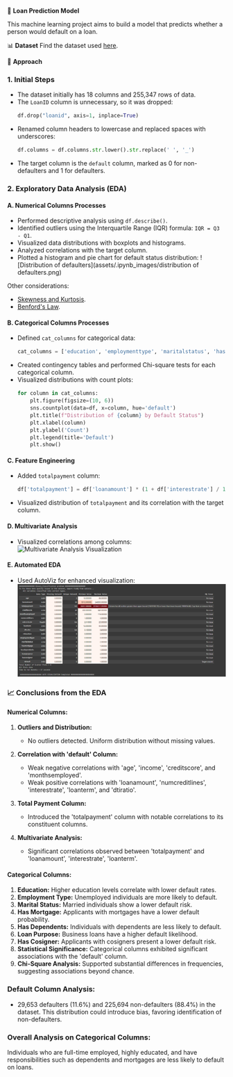 🏦 **Loan Prediction Model**

This machine learning project aims to build a model that predicts whether a person would default on a loan.

📊 **Dataset**
Find the dataset used [here](https://www.kaggle.com/datasets/nikhil1e9/loan-default/data).

🚀 **Approach**
### 1. Initial Steps
- The dataset initially has 18 columns and 255,347 rows of data.
- The `LoanID` column is unnecessary, so it was dropped:
  ```python
  df.drop("loanid", axis=1, inplace=True)
  ```
- Renamed column headers to lowercase and replaced spaces with underscores:
  ```python
  df.columns = df.columns.str.lower().str.replace(' ', '_')
  ```
- The target column is the `default` column, marked as 0 for non-defaulters and 1 for defaulters.

### 2. Exploratory Data Analysis (EDA)
#### A. Numerical Columns Processes
- Performed descriptive analysis using `df.describe()`.
- Identified outliers using the Interquartile Range (IQR) formula: `IQR = Q3 - Q1`.
- Visualized data distributions with boxplots and histograms.
- Analyzed correlations with the target column.
- Plotted a histogram and pie chart for default status distribution:
  ![Distribution of defaulters](assets/.ipynb_images/distribution of defaulters.png)

Other considerations:
- [Skewness and Kurtosis](https://www.datacamp.com/tutorial/understanding-skewness-and-kurtosis).
- [Benford's Law](https://en.wikipedia.org/wiki/Benford%27s_law).

#### B. Categorical Columns Processes
- Defined `cat_columns` for categorical data:
  ```python
  cat_columns = ['education', 'employmenttype', 'maritalstatus', 'hasmortgage', 'hasdependents', 'loanpurpose', 'hascosigner']
  ```
- Created contingency tables and performed Chi-square tests for each categorical column.
- Visualized distributions with count plots:
  ```python
  for column in cat_columns:
      plt.figure(figsize=(10, 6))
      sns.countplot(data=df, x=column, hue='default')
      plt.title(f"Distribution of {column} by Default Status")
      plt.xlabel(column)
      plt.ylabel('Count')
      plt.legend(title='Default')
      plt.show()
  ```

#### C. Feature Engineering
- Added `totalpayment` column:
  ```python
  df['totalpayment'] = df['loanamount'] * (1 + df['interestrate'] / 100) * df['loanterm'] / 12
  ```
- Visualized distribution of `totalpayment` and its correlation with the target column.

#### D. Multivariate Analysis
- Visualized correlations among columns:
  ![Multivariate Analysis Visualization](assets/.ipynb_images/multivariate_analysis.png)

#### E. Automated EDA
- Used AutoViz for enhanced visualization:
  ![Autoviz Sample EDA](assets/.ipynb_images/autoviz_sample_eda.png)

### 📈 **Conclusions from the EDA**

#### Numerical Columns:
1. **Outliers and Distribution:**
   - No outliers detected. Uniform distribution without missing values.

2. **Correlation with 'default' Column:**
   - Weak negative correlations with 'age', 'income', 'creditscore', and 'monthsemployed'.
   - Weak positive correlations with 'loanamount', 'numcreditlines', 'interestrate', 'loanterm', and 'dtiratio'.

3. **Total Payment Column:**
   - Introduced the 'totalpayment' column with notable correlations to its constituent columns.

4. **Multivariate Analysis:**
   - Significant correlations observed between 'totalpayment' and 'loanamount', 'interestrate', 'loanterm'.

#### Categorical Columns:
1. **Education:** Higher education levels correlate with lower default rates.
2. **Employment Type:** Unemployed individuals are more likely to default.
3. **Marital Status:** Married individuals show a lower default risk.
4. **Has Mortgage:** Applicants with mortgages have a lower default probability.
5. **Has Dependents:** Individuals with dependents are less likely to default.
6. **Loan Purpose:** Business loans have a higher default likelihood.
7. **Has Cosigner:** Applicants with cosigners present a lower default risk.
8. **Statistical Significance:** Categorical columns exhibited significant associations with the 'default' column.
9. **Chi-Square Analysis:** Supported substantial differences in frequencies, suggesting associations beyond chance.

### **Default Column Analysis:**
- 29,653 defaulters (11.6%) and 225,694 non-defaulters (88.4%) in the dataset. This distribution could introduce bias, favoring identification of non-defaulters.

### **Overall Analysis on Categorical Columns:**
Individuals who are full-time employed, highly educated, and have responsibilities such as dependents and mortgages are less likely to default on loans.
